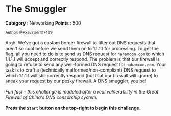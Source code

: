 # The Smuggler

**Category** : Networking
**Points** : 500

<small>Author: @Kkevsterrr#7469</small><br><br>Argh! We've got a custom border firewall to filter out DNS requests that aren't so cool before we send them on to 1.1.1.1 for processing. To get the flag, all you need to do is to send us DNS request for <code>nahamcon.com</code> to which 1.1.1.1 will accept and correctly respond. The problem is that our firewall is going to refuse to send any well-formed DNS request for <code>nahamcon.com</code>. Your task is to craft a (technically malformed/non-compliant) DNS request to which 1.1.1.1 will still correctly respond (but that our firewall will ignore) to sneak your request by our pesky firewall. A DNS smuggler, you be!<br><br><i>Fun fact - this challenge is modeled after a real vulnerability in the Great Firewall of China's DNS censorship system.</i> <br> <br> <b>Press the <code>Start</code> button on the top-right to begin this challenge.</b>




